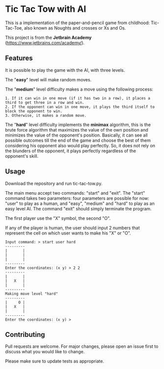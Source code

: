 # Tic Tac Tow with AI

This is a implementation of the paper-and-pencil game from childhood: Tic-Tac-Toe, also known as Noughts and crosses or 
Xs and Os.

This project is from the **Jetbrain Academy** (https://www.jetbrains.com/academy/).
 
## Features

It is possible to play the game with the AI, with three levels.

The "**easy**" level will make random moves.

The "**medium**" level difficulty makes a move using the following process:

    1. If it can win in one move (if it has two in a row), it places a third to get three in a row and win.
    2. If the opponent can win in one move, it plays the third itself to block the opponent to win.
    3. Otherwise, it makes a random move. 

The "**hard**" level difficulty implements the **minimax** algorithm, this is the brute force algorithm that maximizes the 
value of the own position and minimizes the value of the opponent's position. Basically, it can see all possible 
outcomes till the end of the game and choose the best of them considering his opponent also would play perfectly. So, it 
does not rely on the blunders of the opponent, it plays perfectly regardless of the opponent's skill.

 
## Usage

Download the repository and run tic-tac-tow.py.

The main menu accept two commands: "start" and "exit". The "start" command takes two parameters: four parameters are 
possible for now: "user" to play as a human, and "easy", "medium" and "hard" to play as an easy level AI.
The command "exit" should simply terminate the program.

The first player use the "X" symbol, the second "O".

If any of the player is human, the user should input 2 numbers that represent the cell on which user wants to make his 
"X" or "O".

```
Input command: > start user hard
---------
|       |
|       |
|       |
---------
Enter the coordinates: (x y) > 2 2
---------
|       |
|   X   |
|       |
---------
Making move level "hard"
---------
|     O |
|   X   |
|       |
---------
Enter the coordinates: (x y) > 
```

## Contributing
Pull requests are welcome. For major changes, please open an issue first to discuss what you would like to change.

Please make sure to update tests as appropriate.